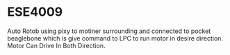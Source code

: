 # ESE4009
Auto Rotob using pixy to motiner surrounding and connected to pocket beaglebone which is give command to LPC to run motor in desire direction.
Motor Can Drive In Both Direction.
